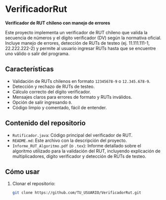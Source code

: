 # VerificadorRut

**Verificador de RUT chileno con manejo de errores**

Este proyecto implementa un verificador de RUT chileno que valida la secuencia de números y el dígito verificador (DV) según la normativa oficial. Incluye manejo de errores, detección de RUTs de testeo (ej. 11.111.111-1, 22.222.222-2) y permite al usuario ingresar RUTs hasta que se encuentre uno válido o salir del programa.

## Características

- Validación de RUTs chilenos en formato `12345678-9` o `12.345.678-9`.
- Detección y rechazo de RUTs de testeo.
- Cálculo correcto del dígito verificador.
- Mensajes claros para errores de formato y RUTs inválidos.
- Opción de salir ingresando `0`.
- Código limpio y comentado, fácil de entender.

## Contenido del repositorio

- `Rutificador.java`: Código principal del verificador de RUT.
- `README.md`: Este archivo con la descripción del proyecto.
- `Informe_RUT_Algoritmo.pdf` (o `.tex`): Informe detallado sobre el algoritmo utilizado para la validación del RUT, incluyendo explicación de multiplicadores, dígito verificador y detección de RUTs de testeo.

## Cómo usar

1. Clonar el repositorio:
   ```bash
   git clone https://github.com/TU_USUARIO/VerificadorRut.git

